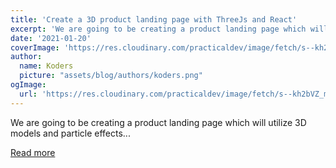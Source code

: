 ```yaml
---
title: 'Create a 3D product landing page with ThreeJs and React'
excerpt: 'We are going to be creating a product landing page which will utilize 3D models and particle effects...'
date: '2021-01-20'
coverImage: 'https://res.cloudinary.com/practicaldev/image/fetch/s--kh2bVZ_m--/c_imagga_scale,f_auto,fl_progressive,h_420,q_auto,w_1000/https://dev-to-uploads.s3.amazonaws.com/i/escnee4kb7nvweee7a5w.png'
author:
  name: Koders
  picture: "assets/blog/authors/koders.png"
ogImage:
  url: 'https://res.cloudinary.com/practicaldev/image/fetch/s--kh2bVZ_m--/c_imagga_scale,f_auto,fl_progressive,h_420,q_auto,w_1000/https://dev-to-uploads.s3.amazonaws.com/i/escnee4kb7nvweee7a5w.png'
---
```


We are going to be creating a product landing page which will utilize 3D models and particle effects...

[Read more](https://dev.to/takeshape/create-a-3d-product-landing-page-with-threejs-and-react-3coh)
